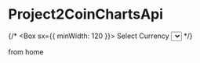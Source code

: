 # Project2CoinChartsApi
 
{/* <Box sx={{ minWidth: 120 }}>
      <FormControl fullWidth>
          <InputLabel id="demo-simple-select-label">Select Currency</InputLabel>
          <Select
              labelId="demo-simple-select-label"
              id="demo-simple-select"
              value={currency}
              label="Select Currency"
              onChange={handleChange}
              >
              <MenuItem value={'usd'}>USD</MenuItem>
              <MenuItem value={'sgd'}>SGD</MenuItem>
          </Select>
      </FormControl>
  </Box> */}

  from home